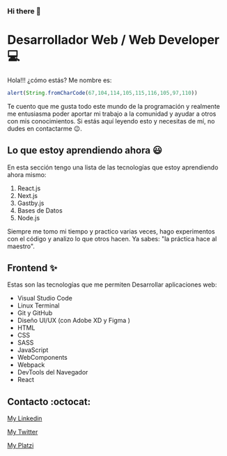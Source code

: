 ### Hi there 👋

<!--
**ChristBM/ChristBM** is a ✨ _special_ ✨ repository because its `README.md` (this file) appears on your GitHub profile.

Here are some ideas to get you started:

- 🔭 I’m currently working on ...
- 🌱 I’m currently learning ...
- 👯 I’m looking to collaborate on ...
- 🤔 I’m looking for help with ...
- 💬 Ask me about ...
- 📫 How to reach me: ...
- 😄 Pronouns: ...
- ⚡ Fun fact: ...
-->
# Desarrollador Web / Web Developer :computer:
Hola!!! ¿cómo estás? Me nombre es:
```javascript
alert(String.fromCharCode(67,104,114,105,115,116,105,97,110))
```
Te cuento que me gusta todo este mundo de la programación y realmente me entusiasma poder aportar mi trabajo a la comunidad y ayudar a otros con mis conocimientos. Si estás aquí leyendo esto y necesitas de mí, no dudes en contactarme :wink:.

## Lo que estoy aprendiendo ahora :smiley:
En esta sección tengo una lista de las tecnologías que estoy aprendiendo ahora mismo:

1. React.js
2. Next.js
3. Gastby.js
4. Bases de Datos
5. Node.js

Siempre me tomo mi tiempo y practico varias veces, hago experimentos con el código y analizo lo que otros hacen. Ya sabes: "la práctica hace al maestro".

## Frontend :sparkles:
Estas son las tecnologías que me permiten Desarrollar aplicaciones web:

* Visual Studio Code
* Linux Terminal
* Git y GitHub
* Diseño UI/UX (con Adobe XD y Figma )
* HTML
* CSS
* SASS
* JavaScript
* WebComponents
* Webpack
* DevTools del Navegador
* React

## Contacto :octocat:

[My Linkedin](https://www.linkedin.com/in/christian-boffill-78a21917b "Mi perfil en Linkedin")

[My Twitter](https://twitter.com/boffill_ "Mi perfil en Twitter")

[My Platzi](https://platzi.com/p/ChristBM/ "Mi perfil en Platzi")
